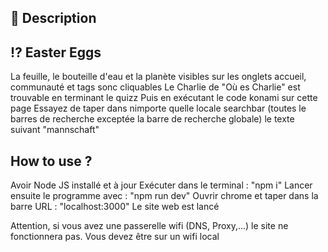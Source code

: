 ## 📝 Description

## ⁉️ Easter Eggs

La feuille, le bouteille d'eau et la planète visibles sur les onglets accueil, communauté et tags sonc cliquables
Le Charlie de "Où es Charlie" est trouvable en terminant le quizz 
Puis en exécutant le code konami sur cette page
Essayez de taper dans nimporte quelle locale searchbar (toutes le barres de recherche exceptée la barre de recherche globale) le texte suivant "mannschaft"

## How to use ? 

Avoir Node JS installé et à jour 
Exécuter dans le terminal : "npm i"
Lancer ensuite le programme avec : "npm run dev"
Ouvrir chrome et taper dans la barre URL : "localhost:3000"
Le site web est lancé

Attention, si vous avez une passerelle wifi (DNS, Proxy,...) le site ne fonctionnera pas. 
Vous devez être sur un wifi local